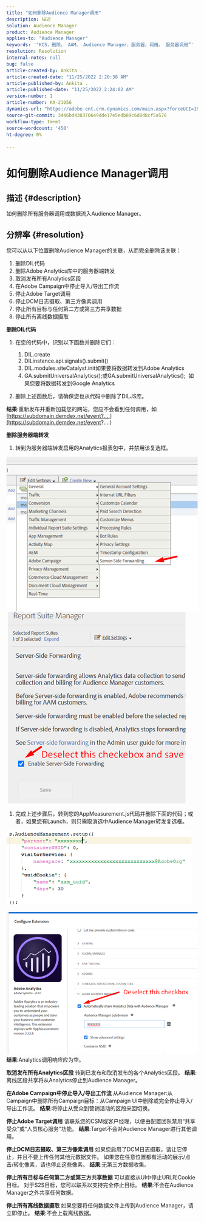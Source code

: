 ```yaml
---
title: "如何删除Audience Manager调用"
description: 描述
solution: Audience Manager
product: Audience Manager
applies-to: "Audience Manager"
keywords: '"KCS，删除， AAM， Audience Manager，服务器，调用。 服务器调用”'
resolution: Resolution
internal-notes: null
bug: false
article-created-by: Ankita .
article-created-date: "11/25/2022 2:20:38 AM"
article-published-by: Ankita .
article-published-date: "11/25/2022 2:24:02 AM"
version-number: 1
article-number: KA-21056
dynamics-url: "https://adobe-ent.crm.dynamics.com/main.aspx?forceUCI=1&pagetype=entityrecord&etn=knowledgearticle&id=a6cfc2bc-676c-ed11-9562-6045bd006239"
source-git-commit: 3446bd438370649dde17e5edb89c6d8d8cf5a576
workflow-type: tm+mt
source-wordcount: '450'
ht-degree: 0%

---
```


# 如何删除Audience Manager调用

## 描述 {#description}

如何删除所有服务器调用或数据流入Audience Manager。

## 分辨率 {#resolution}


您可以从以下位置删除Audience Manager的关联，从而完全删除该关联：

1. 删除DIL代码
2. 删除Adobe Analytics库中的服务器端转发
3. 取消发布所有Analytics区段
4. 在Adobe Campaign中停止导入/导出工作流
5. 停止Adobe Target调用
6. 停止DCM日志摄取、第三方像素调用
7. 停止所有目标与任何第二方或第三方共享数据
8. 停止所有离线数据摄取


<b>删除DIL代码</b>

1. 在您的代码中，识别以下函数并删除它们：

   1. DIL.create
   2. DILinstance.api.signals().submit()
   3. DIL.modules.siteCatalyst.init如果要将数据转发到Adobe Analytics
   4. GA.submitUniversalAnalytics();或GA.submitUniversalAnalytics();  如果您要将数据转发到Google Analytics
2. 删除上述函数后，请确保您也从代码中删除了DILJS库。


<b>结果</b>:重新发布并重新加载您的网站，您应不会看到任何调用，如 [https://subdomain.demdex.net/event?....](https://subdomain.demdex.net/event?....)

<b>删除服务器端转发</b>

1. 转到为服务器端转发启用的Analytics报表包中，并禁用该复选框。


![](assets/8a6b5fd5-676c-ed11-9562-6045bd006239.png) ![](assets/8d6b5fd5-676c-ed11-9562-6045bd006239.png)

1. 完成上述步骤后，转到您的AppMeasurement.js代码并删除下面的代码；或者，如果您有Launch，则只需取消选中Audience Manager转发复选框。


![](assets/8c6b5fd5-676c-ed11-9562-6045bd006239.png)             ![](assets/8b6b5fd5-676c-ed11-9562-6045bd006239.png)
<b>结果</b>:Analytics调用响应应为空。

<b>取消发布所有Analytics区段</b>
转到已发布和取消发布的各个Analytics区段。
<b>结果</b>:离线区段共享将从Analytics停止到Audience Manager。

<b>在Adobe Campaign中停止导入/导出工作流</b>
从Audience Manager:从Campaign中删除所有Campaign目标：从Campaign UI中删除或完全停止导入/导出工作流。
<b>结果</b>:将停止从受众到营销活动的区段来回切换。

<b>停止Adobe Target调用</b>
请联系您的CSM或客户经理，以便由配置团队禁用“共享受众”或“人员核心服务”功能。
<b>结果</b>:Target不会对Audience Manager进行其他调用。

<b>停止DCM日志摄取、第三方像素调用</b>
如果您启用了DCM日志摄取，请让它停止，并且不要上传任何其他元数据文件。
如果您在任意位置都有活动的展示/点击/转化像素，请也停止这些像素。
<b>结果</b>:无第三方数据收集。

<b>停止所有目标与任何第二方或第三方共享数据</b>
可以直接从UI中停止URL和Cookie目标。
对于S2S目标，您可以联系以支持完全停止目标。
<b>结果</b>:不会在Audience Manager之外共享任何数据。

<b>停止所有离线数据摄取</b>
如果您要将任何数据文件上传到Audience Manager，请立即停止。
<b>结果</b>:不会上载离线数据。
